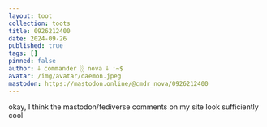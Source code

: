 ```yaml
---
layout: toot
collection: toots
title: 0926212400
date: 2024-09-26
published: true
tags: []
pinned: false
author: ⸸ commander ░ nova ⸸ :~$
avatar: /img/avatar/daemon.jpeg
mastodon: https://mastodon.online/@cmdr_nova/0926212400
---
```


okay, I think the mastodon/fediverse comments on my site look sufficiently cool
